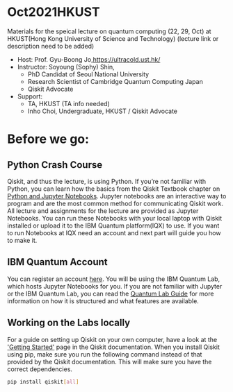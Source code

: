 # Oct2021HKUST

Materials for the speical lecture on quantum computing (22, 29, Oct) at HKUST(Hong Kong University of Science and Technology)
(lecture link or description need to be added)

- Host: Prof. Gyu-Boong Jo,https://ultracold.ust.hk/ 
- Instructor: Soyoung (Sophy) Shin, 
  - PhD Candidat of Seoul National University
  - Research Scientist of Cambridge Quantum Computing Japan
  - Qiskit Advocate
- Support:  
    -   TA, HKUST (TA info needed)
    -   Inho Choi, Undergraduate, HKUST / Qiskit Advocate
 

# Before we go:


## Python Crash Course

Qiskit, and thus the lecture, is using Python. If you’re not familiar with Python, you can learn how the basics from the Qiskit Textbook chapter on [Python and Jupyter Notebooks](https://qiskit.org/textbook/ch-prerequisites/python-and-jupyter-notebooks.html). Jupyter notebooks are an interactive way to program and are the most common method for communicating Qiskit work. All lecture and assignments for the lecture are provided as Jupyter Notebooks. You can run these Notebooks with your local laptop with Qiskit installed or upload it to the IBM Quantum platform(IQX) to use. If you want to run Notebooks at IQX need an account and next part will guide you how to make it.

## IBM Quantum Account

You can register an account [here](https://auth.quantum-computing.ibm.com/auth/idaas?redirectTo=https%3A%2F%2Fquantum-computing.ibm.com%2F). You will be using the IBM Quantum Lab, which hosts Jupyter Notebooks for you. If you are not familiar with Jupyter or the IBM Quantum Lab, you can read the [Quantum Lab Guide](https://quantum-computing.ibm.com/lab/docs/iql/#qlab) for more information on how it is structured and what features are available.

## Working on the Labs locally

For a guide on setting up Qiskit on your own computer, have a look at the ['Getting Started'](https://qiskit.org/documentation/getting_started.html) page in the Qiskit documentation. When you install Qiskit using pip, make sure you run the following command instead of that provided by the Qiskit documentation. This will make sure you have the correct dependencies.

```bash
pip install qiskit[all]
```
